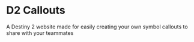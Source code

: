 # D2 Callouts

A Destiny 2 website made for easily creating your own symbol callouts to share with your teammates
